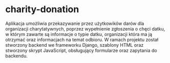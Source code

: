 # charity-donation

Aplikacja umożliwia przekazywanie przez użytkowików darów dla organizacji
charytatywnych, poprzez wypełnienie zgłoszenia o chęci datku, w którym
zawarte są informacje o typie datku, organizacji która ma ją otrzymać oraz
informacjach na temat odbioru. W ramach projektu został stworzony backend
we frameworku Django, szablony HTML oraz stworzony skrypt JavaScript, obsługujący
formularze oraz zapytania do backendu.
